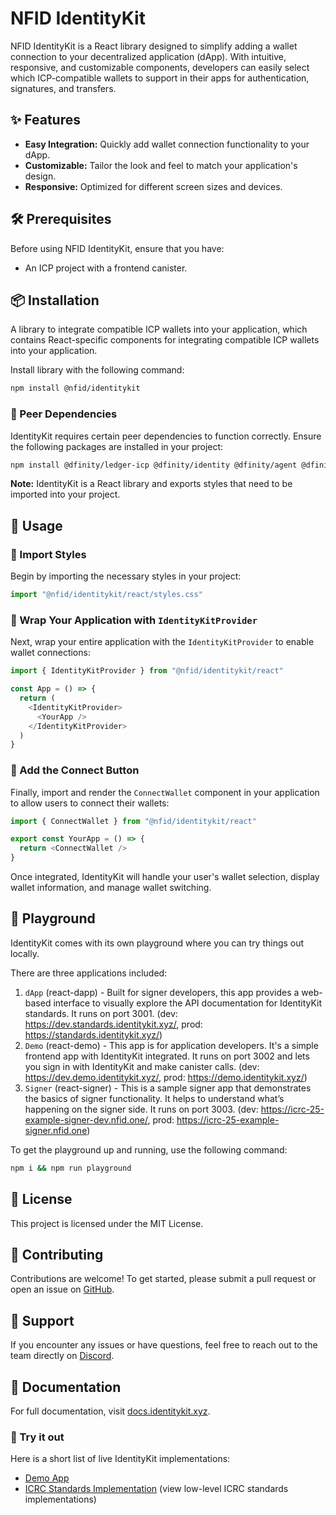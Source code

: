 # NFID IdentityKit

NFID IdentityKit is a React library designed to simplify adding a wallet connection to your
decentralized application (dApp). With intuitive, responsive, and customizable components,
developers can easily select which ICP-compatible wallets to support in their apps for
authentication, signatures, and transfers.

## ✨ Features

- **Easy Integration:** Quickly add wallet connection functionality to your dApp.
- **Customizable:** Tailor the look and feel to match your application's design.
- **Responsive:** Optimized for different screen sizes and devices.

## 🛠 Prerequisites

Before using NFID IdentityKit, ensure that you have:

- An ICP project with a frontend canister.

## 📦 Installation

A library to integrate compatible ICP wallets into your application, which contains React-specific
components for integrating compatible ICP wallets into your application.

Install library with the following command:

```sh npm2yarn
npm install @nfid/identitykit
```

### 🔗 Peer Dependencies

IdentityKit requires certain peer dependencies to function correctly. Ensure the following packages
are installed in your project:

```sh npm2yarn
npm install @dfinity/ledger-icp @dfinity/identity @dfinity/agent @dfinity/candid @dfinity/principal @dfinity/utils @dfinity/auth-client
```

**Note:** IdentityKit is a React library and exports styles that need to be imported into your
project.

## 🚀 Usage

### 🎨 Import Styles

Begin by importing the necessary styles in your project:

```javascript
import "@nfid/identitykit/react/styles.css"
```

### 🧩 Wrap Your Application with `IdentityKitProvider`

Next, wrap your entire application with the `IdentityKitProvider` to enable wallet connections:

```javascript
import { IdentityKitProvider } from "@nfid/identitykit/react"

const App = () => {
  return (
    <IdentityKitProvider>
      <YourApp />
    </IdentityKitProvider>
  )
}
```

### 🔗 Add the Connect Button

Finally, import and render the `ConnectWallet` component in your application to allow users to
connect their wallets:

```javascript
import { ConnectWallet } from "@nfid/identitykit/react"

export const YourApp = () => {
  return <ConnectWallet />
}
```

Once integrated, IdentityKit will handle your user's wallet selection, display wallet information,
and manage wallet switching.

## 🔬 Playground

IdentityKit comes with its own playground where you can try things out locally.

There are three applications included:

1. `dApp` (react-dapp) - Built for signer developers, this app provides a web-based interface to
   visually explore the API documentation for IdentityKit standards. It runs on port 3001. (dev:
   https://dev.standards.identitykit.xyz/, prod: https://standards.identitykit.xyz/)
2. `Demo` (react-demo) - This app is for application developers. It's a simple frontend app with
   IdentityKit integrated. It runs on port 3002 and lets you sign in with IdentityKit and make
   canister calls. (dev: https://dev.demo.identitykit.xyz/, prod: https://demo.identitykit.xyz/)
3. `Signer` (react-signer) - This is a sample signer app that demonstrates the basics of signer
   functionality. It helps to understand what’s happening on the signer side. It runs on port 3003.
   (dev: https://icrc-25-example-signer-dev.nfid.one/, prod:
   https://icrc-25-example-signer.nfid.one)

To get the playground up and running, use the following command:

```sh
npm i && npm run playground
```

## 📄 License

This project is licensed under the MIT License.

## 🤝 Contributing

Contributions are welcome! To get started, please submit a pull request or open an issue on
[GitHub](https://github.com/internet-identity-labs/identitykit).

## 💬 Support

If you encounter any issues or have questions, feel free to reach out to the team directly on
[Discord](https://discord.gg/bJK5HE6KDn).

## 📘 Documentation

For full documentation, visit [docs.identitykit.xyz](https://docs.identitykit.xyz).

### 🎉 Try it out

Here is a short list of live IdentityKit implementations:

- [Demo App](https://demo.identitykit.xyz)
- [ICRC Standards Implementation](https://standards.identitykit.xyz) (view low-level ICRC standards
  implementations)
